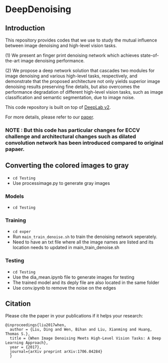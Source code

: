 # DeepDenoising

## Introduction
This repository provides codes that we use to study the mutual influence between image denoising and high-level vision tasks.

(1) We present an finger print denoising network which achieves state-of-the-art image denoising performance. 

(2) We propose a deep network solution that cascades two modules for image denoising and various high-level tasks, respectively, and demonstrate that the proposed architecture not only yields superior image denoising results preserving fine details, but also overcomes the performance degradation of different high-level vision tasks, such as image classification and semantic segmentation, due to image noise.

This code repository is built on top of [DeepLab v2](https://bitbucket.org/aquariusjay/deeplab-public-ver2).

For more details, please refer to our [paper](https://arxiv.org/abs/1706.04284).

### NOTE : But this code has particular changes for ECCV challenge and architectural changes such as dilated convolution network has been introduced compared to original papaer.

## Converting the colored images to gray
- `cd Testing`
- Use processimage.py to generate gray images

### Models
- `cd Testing`

### Training
- `cd exper`
- Run `main_train_denoise.sh` to train the denoising network seperately.
- Need to have an txt file where all the image names are listed and its location needs to updated in main_train_denoise.sh

### Testing
- `cd Testing`
- Use the dia_mean.ipynb file to generate images for testing
- The trained model and its deply file are also located in the same folder
- Use conv.ipynb to remove the noise on the edges 

## Citation
Please cite the paper in your publications if it helps your research:

    @inproceedings{liu2017when,
      author = {Liu, Ding and Wen, Bihan and Liu, Xianming and Huang, Thomas S.},
      title = {When Image Denoising Meets High-Level Vision Tasks: A Deep Learning Approach},
      year = {2017},
      journal={arXiv preprint arXiv:1706.04284}
      }
      

